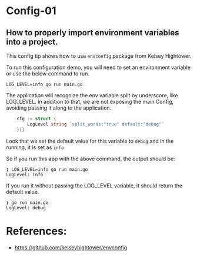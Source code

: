 # Config-01
## How to properly import environment variables into a project.
This config tip shows how to use `envconfig` package from Kelsey Hightower.

To run this configuration demo, you will need to set an environment variable or use the below command to run.

`LOG_LEVEL=info go run main.go`

The application will recognize the env variable split by underscore, like LOG_LEVEL.
In addition to that, we are not exposing the main Config, avoiding passing it along to the application.

```go
	cfg := struct {
		LogLevel string `split_words:"true" default:"debug"`
	}{}
```

Look that we set the default value for this variable to `debug` and in the running, it is set as `info`

So if you run this app with the above command, the output should be: 

```
❯ LOG_LEVEL=info go run main.go
LogLevel: info
```

If you run it without passing the LOG_LEVEL variable, it should return the default value.

```
❯ go run main.go
LogLevel: debug
```


# References:

- https://github.com/kelseyhightower/envconfig
